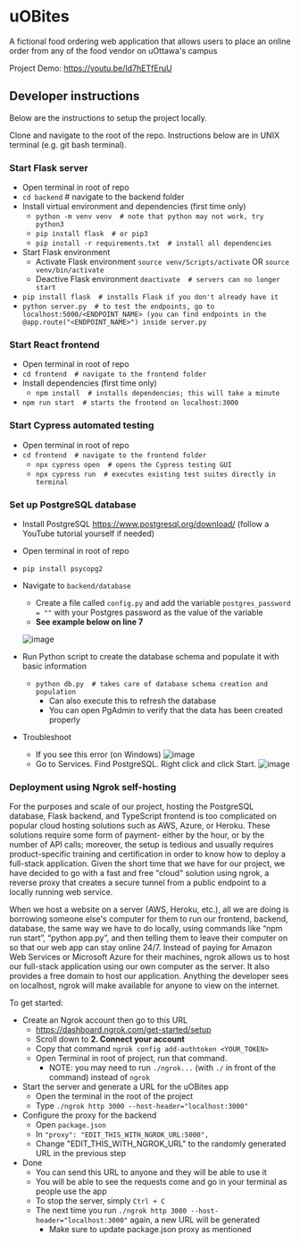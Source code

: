 # uOBites
A fictional food ordering web application that allows users to place an online order from any of the food vendor on uOttawa's campus

Project Demo: https://youtu.be/Id7hETfEruU


## Developer instructions
Below are the instructions to setup the project locally.

Clone and navigate to the root of the repo. Instructions below are in UNIX terminal (e.g. git bash terminal).

### Start Flask server
- Open terminal in root of repo
- `cd backend`  # navigate to the backend folder
- Install virtual environment and dependencies (first time only)
    - `python -m venv venv  # note that python may not work, try python3` 
    - `pip install flask  # or pip3`
    - `pip install -r requirements.txt  # install all dependencies`
- Start Flask environment
    - Activate Flask environment `source venv/Scripts/activate` OR `source venv/bin/activate`
    - Deactive Flask environment `deactivate  # servers can no longer start`
- `pip install flask  # installs Flask if you don't already have it`
- `python server.py  # to test the endpoints, go to localhost:5000/<ENDPOINT_NAME> (you can find endpoints in the @app.route("<ENDPOINT_NAME>") inside server.py`

### Start React frontend
- Open terminal in root of repo
- `cd frontend  # navigate to the frontend folder`
- Install dependencies (first time only)
    - `npm install  # installs dependencies; this will take a minute`
- `npm run start  # starts the frontend on localhost:3000`

### Start Cypress automated testing
- Open terminal in root of repo
- `cd frontend  # navigate to the frontend folder`
    - `npx cypress open  # opens the Cypress testing GUI`
    - `npx cypress run  # executes existing test suites directly in terminal`

### Set up PostgreSQL database
- Install PostgreSQL https://www.postgresql.org/download/ (follow a YouTube tutorial yourself if needed)
- Open terminal in root of repo
- `pip install psycopg2`
- Navigate to `backend/database`
    - Create a file called `config.py` and add the variable `postgres_password = ""` with your Postgres password as the value of the variable
    - **See example below on line 7**
  
    ![image](https://github.com/kienmarkdo/uOBites/assets/67518620/77e91325-4b53-4879-8af0-8ae3df940717)

- Run Python script to create the database schema and populate it with basic information
    - `python db.py  # takes care of database schema creation and population`
        - Can also execute this to refresh the database
        - You can open PgAdmin to verify that the data has been created properly
- Troubleshoot
    - If you see this error (on Windows)
![image](https://github.com/kienmarkdo/uOBites/assets/67518620/d10a2886-eed2-425c-8514-d59945fc2b21)
    - Go to Services. Find PostgreSQL. Right click and click Start.
 ![image](https://github.com/kienmarkdo/uOBites/assets/67518620/d5a461f6-6fd2-44b0-b078-9fbabc9994eb)


### Deployment using Ngrok self-hosting
For the purposes and scale of our project, hosting the PostgreSQL database, Flask backend, and TypeScript frontend is too complicated on popular cloud hosting solutions such as AWS, Azure, or Heroku. These solutions require some form of payment- either by the hour, or by the number of API calls; moreover, the setup is tedious and usually requires product-specific training and certification in order to know how to deploy a full-stack application. Given the short time that we have for our project, we have decided to go with a fast and free "cloud" solution using ngrok, a reverse proxy that creates a secure tunnel from a public endpoint to a locally running web service.

When we host a website on a server (AWS, Heroku, etc.), all we are doing is borrowing someone else's computer for them to run our frontend, backend, database, the same way we have to do locally, using commands like “npm run start”, “python app.py”, and then telling them to leave their computer on so that our web app can stay online 24/7. Instead of paying for Amazon Web Services or Microsoft Azure for their machines, ngrok allows us to host our full-stack application using our own computer as the server. It also provides a free domain to host our application. Anything the developer sees on localhost, ngrok will make available for anyone to view on the internet.


To get started:
- Create an Ngrok account then go to this URL
    - https://dashboard.ngrok.com/get-started/setup
    - Scroll down to **2. Connect your account**
    - Copy that command `ngrok config add-authtoken <YOUR_TOKEN>`
    - Open Terminal in root of project, run that command.
        - NOTE: you may need to run `./ngrok...` (with `./` in front of the command) instead of `ngrok`
- Start the server and generate a URL for the uOBites app
    - Open the terminal in the root of the project
    - Type `./ngrok http 3000 --host-header="localhost:3000"`
- Configure the proxy for the backend
    - Open `package.json`
    - In `"proxy": "EDIT_THIS_WITH_NGROK_URL:5000",`
    - Change "EDIT_THIS_WITH_NGROK_URL" to the randomly generated URL in the previous step
- Done 
    - You can send this URL to anyone and they will be able to use it
    - You will be able to see the requests come and go in your terminal as people use the app
    - To stop the server, simply `Ctrl + C`
    - The next time you run `./ngrok http 3000 --host-header="localhost:3000"` again, a new URL will be generated
        - Make sure to update package.json proxy as mentioned

